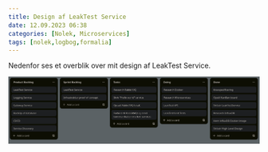 ```yaml
---
title: Design af LeakTest Service
date: 12.09.2023 06:38
categories: [Nolek, Microservices]
tags: [nolek,logbog,formalia]
---
```


Nedenfor ses et overblik over mit design af LeakTest Service.

  <img src="/assets/images/kanban-120923.png" alt="Image should have been here.">
